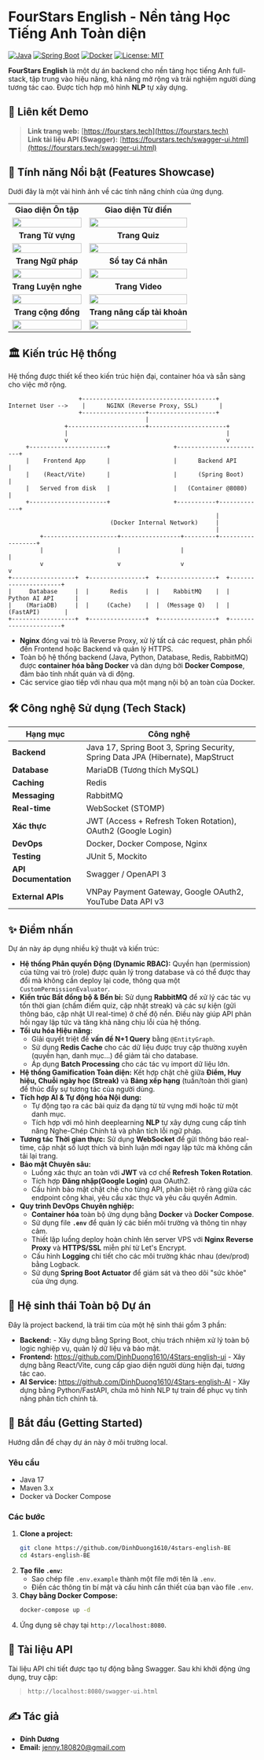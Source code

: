 # FourStars English - Nền tảng Học Tiếng Anh Toàn diện

[![Java](https://img.shields.io/badge/Java-17-blue.svg)](https://www.oracle.com/java/technologies/javase/jdk17-archive-downloads.html)
[![Spring Boot](https://img.shields.io/badge/Spring_Boot-3.3.0-brightgreen.svg)](https://spring.io/projects/spring-boot)
[![Docker](https://img.shields.io/badge/Docker-Ready-blue.svg)](https://www.docker.com/)
[![License: MIT](https://img.shields.io/badge/License-MIT-yellow.svg)](https://opensource.org/licenses/MIT)

**FourStars English** là một dự án backend cho nền tảng học tiếng Anh full-stack, tập trung vào hiệu năng, khả năng mở rộng và trải nghiệm người dùng tương tác cao. Được tích hợp mô hình **NLP** tự xây dựng.

## 🔗 Liên kết Demo

> **Link trang web:** [https://fourstars.tech](https://fourstars.tech)  
> **Link tài liệu API (Swagger):** [https://fourstars.tech/swagger-ui.html](https://fourstars.tech/swagger-ui.html)

## 🚀 Tính năng Nổi bật (Features Showcase)

Dưới đây là một vài hình ảnh về các tính năng chính của ứng dụng.

<table>
  <tr>
    <td align="center"><b>Giao diện Ôn tập</b></td>
    <td align="center"><b>Giao diện Từ điển</b></td>
  </tr>
  <tr>
    <td><img src="./readme_imgs/review.png" width="100%"></td>
    <td><img src="./readme_imgs/dictionary.png" width="100%"></td>
  </tr>
  <tr>
    <td align="center"><b>Trang Từ vựng</b></td>
    <td align="center"><b>Trang Quiz</b></td>
  </tr>
  <tr>
    <td><img src="./readme_imgs/vocabulary.png" width="100%"></td>
    <td><img src="./readme_imgs/quiz.png" width="100%"></td>
  </tr>
  <tr>
    <td align="center"><b>Trang Ngữ pháp</b></td>
    <td align="center"><b>Sổ tay Cá nhân</b></td>
  </tr>
    <tr>
    <td><img src="./readme_imgs/grammar.png" width="100%"></td>
    <td><img src="./readme_imgs/notebook.png" width="100%"></td>
  </tr>
  <tr>
    <td align="center"><b>Trang Luyện nghe</b></td>
    <td align="center"><b>Trang Video</b></td>
  </tr>
  <tr>
    <td><img src="./readme_imgs/listenning.png" width="100%"></td>
    <td><img src="./readme_imgs/video.png" width="100%"></td>
  </tr>
    <tr>
    <td align="center"><b>Trang cộng đồng</b></td>
    <td align="center"><b>Trang nâng cấp tài khoản</b></td>
  </tr>
  <tr>
    <td><img src="./readme_imgs/community.png" width="100%"></td>
    <td><img src="./readme_imgs/store.png" width="100%"></td>
  </tr>
</table>


## 🏛️ Kiến trúc Hệ thống

Hệ thống được thiết kế theo kiến trúc hiện đại, container hóa và sẵn sàng cho việc mở rộng.

 ```
                     +--------------------------------------+
Internet User -->    |      NGINX (Reverse Proxy, SSL)      |
                     +------------------+-------------------+
                                        |
                 +----------------------+----------------------+
                 |                                             |
                 v                                             v
      +----------------------+                  +-------------------------+
      |    Frontend App      |                  |      Backend API        |
      |    (React/Vite)      |                  |      (Spring Boot)      |
      |   Served from disk   |                  |   (Container @8080)     |
      +----------------------+                  +-----------+-------------+
                                                            |
                              (Docker Internal Network)     |
                                                            |
          +---------------------+-----------------+---------+------------------+
          |                     |                 |                            |
          v                     v                 v                            v
+------------------+  +----------------+  +----------------+  +----------------------+
|     Database     |  |      Redis     |  |    RabbitMQ    |  |   Python AI API      |
|    (MariaDB)     |  |     (Cache)    |  |  (Message Q)   |  |      (FastAPI)       |
+------------------+  +----------------+  +----------------+  +----------------------+

 ```
* **Nginx** đóng vai trò là Reverse Proxy, xử lý tất cả các request, phân phối đến Frontend hoặc Backend và quản lý HTTPS.
* Toàn bộ hệ thống backend (Java, Python, Database, Redis, RabbitMQ) được **container hóa bằng Docker** và dàn dựng bởi **Docker Compose**, đảm bảo tính nhất quán và di động.
* Các service giao tiếp với nhau qua một mạng nội bộ an toàn của Docker.

## 🛠️ Công nghệ Sử dụng (Tech Stack)

| Hạng mục               | Công nghệ                                                                                                                              |
| ---------------------- | -------------------------------------------------------------------------------------------------------------------------------------- |
| **Backend** | Java 17, Spring Boot 3, Spring Security, Spring Data JPA (Hibernate), MapStruct                                                        |
| **Database** | MariaDB (Tương thích MySQL)                                                                                                            |
| **Caching** | Redis                                                                                                                                  |
| **Messaging** | RabbitMQ                                                                                                                               |
| **Real-time** | WebSocket (STOMP)                                                                                                                      |
| **Xác thực** | JWT (Access + Refresh Token Rotation), OAuth2 (Google Login)                                                                           |
| **DevOps** | Docker, Docker Compose, Nginx                                                                                                          |
| **Testing** | JUnit 5, Mockito                                                                                                                       |
| **API Documentation** | Swagger / OpenAPI 3                                                                                                                    |
| **External APIs** | VNPay Payment Gateway, Google OAuth2, YouTube Data API v3                                                                              |

## ✨ Điểm nhấn

Dự án này áp dụng nhiều kỹ thuật và kiến trúc:

* **Hệ thống Phân quyền Động (Dynamic RBAC):** Quyền hạn (permission) của từng vai trò (role) được quản lý trong database và có thể được thay đổi mà không cần deploy lại code, thông qua một `CustomPermissionEvaluator`.
* **Kiến trúc Bất đồng bộ & Bền bỉ:** Sử dụng **RabbitMQ** để xử lý các tác vụ tốn thời gian (chấm điểm quiz, cập nhật streak) và các sự kiện (gửi thông báo, cập nhật UI real-time) ở chế độ nền. Điều này giúp API phản hồi ngay lập tức và tăng khả năng chịu lỗi của hệ thống.
* **Tối ưu hóa Hiệu năng:**
    * Giải quyết triệt để **vấn đề N+1 Query** bằng `@EntityGraph`.
    * Sử dụng **Redis Cache** cho các dữ liệu được truy cập thường xuyên (quyền hạn, danh mục...) để giảm tải cho database.
    * Áp dụng **Batch Processing** cho các tác vụ import dữ liệu lớn.
* **Hệ thống Gamification Toàn diện:** Kết hợp chặt chẽ giữa **Điểm, Huy hiệu, Chuỗi ngày học (Streak)** và **Bảng xếp hạng** (tuần/toàn thời gian) để thúc đẩy sự tương tác của người dùng.
* **Tích hợp AI & Tự động hóa Nội dung:**
    * Tự động tạo ra các bài quiz đa dạng từ từ vựng mới hoặc từ một danh mục.
    * Tích hợp với mô hình deeplearning **NLP** tự xây dựng cung cấp tính năng Nghe-Chép Chính tả và phân tích lỗi ngữ pháp.
* **Tương tác Thời gian thực:** Sử dụng **WebSocket** để gửi thông báo real-time, cập nhật số lượt thích và bình luận mới ngay lập tức mà không cần tải lại trang.
* **Bảo mật Chuyên sâu:**
    * Luồng xác thực an toàn với **JWT** và cơ chế **Refresh Token Rotation**.
    * Tích hợp **Đăng nhập(Google Login)** qua OAuth2.
    * Cấu hình bảo mật chặt chẽ cho từng API, phân biệt rõ ràng giữa các endpoint công khai, yêu cầu xác thực và yêu cầu quyền Admin.
* **Quy trình DevOps Chuyên nghiệp:**
    * **Container hóa** toàn bộ ứng dụng bằng **Docker** và **Docker Compose**.
    * Sử dụng file **`.env`** để quản lý các biến môi trường và thông tin nhạy cảm.
    * Thiết lập luồng deploy hoàn chỉnh lên server VPS với **Nginx Reverse Proxy** và **HTTPS/SSL** miễn phí từ Let's Encrypt.
    * Cấu hình **Logging** chi tiết cho các môi trường khác nhau (dev/prod) bằng Logback.
    * Sử dụng **Spring Boot Actuator** để giám sát và theo dõi "sức khỏe" của ứng dụng.

## 🌳 Hệ sinh thái Toàn bộ Dự án

Đây là project backend, là trái tim của một hệ sinh thái gồm 3 phần:

* **Backend:** - Xây dựng bằng Spring Boot, chịu trách nhiệm xử lý toàn bộ logic nghiệp vụ, quản lý dữ liệu và bảo mật.
* **Frontend:** https://github.com/DinhDuong1610/4Stars-english-ui - Xây dựng bằng React/Vite, cung cấp giao diện người dùng hiện đại, tương tác cao.
* **AI Service:** https://github.com/DinhDuong1610/4Stars-english-AI - Xây dựng bằng Python/FastAPI, chứa mô hình NLP tự train để phục vụ tính năng phân tích chính tả.

## 🚀 Bắt đầu (Getting Started)

Hướng dẫn để chạy dự án này ở môi trường local.

### Yêu cầu
* Java 17
* Maven 3.x
* Docker và Docker Compose

### Các bước
1.  **Clone a project:**
    ```bash
    git clone https://github.com/DinhDuong1610/4stars-english-BE
    cd 4stars-english-BE
    ```
2.  **Tạo file `.env`:**
    * Sao chép file `.env.example` thành một file mới tên là `.env`.
    * Điền các thông tin bí mật và cấu hình cần thiết của bạn vào file `.env`.
3.  **Chạy bằng Docker Compose:**
    ```bash
    docker-compose up -d
    ```
4.  Ứng dụng sẽ chạy tại `http://localhost:8080`.

## 📖 Tài liệu API

Tài liệu API chi tiết được tạo tự động bằng Swagger. Sau khi khởi động ứng dụng, truy cập:
> `http://localhost:8080/swagger-ui.html`

## ✍️ Tác giả

* **Đính Dương**
* **Email:** jenny.180820@gmail.com
